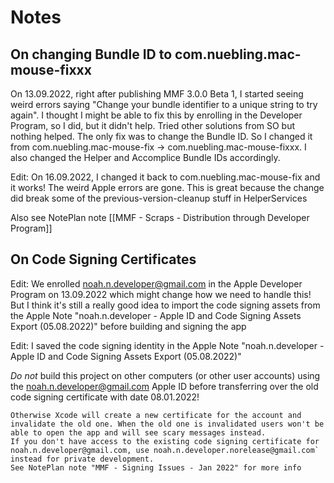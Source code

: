 #  Notes

## On changing Bundle ID to com.nuebling.mac-mouse-fixxx

On 13.09.2022, right after publishing MMF 3.0.0 Beta 1, I started seeing weird errors saying "Change your bundle identifier to a unique string to try again". I thought I might be able to fix this by enrolling in the Developer Program, so I did, but it didn't help. Tried other solutions from SO but nothing helped. The only fix was to change the Bundle ID. So I changed it from com.nuebling.mac-mouse-fix -> com.nuebling.mac-mouse-fixxx. I also changed the Helper and Accomplice Bundle IDs accordingly.

Edit: On 16.09.2022, I changed it back to com.nuebling.mac-mouse-fix and it works! The weird Apple errors are gone. This is great because the change did break some of the previous-version-cleanup stuff in HelperServices 

Also see NotePlan note [[MMF - Scraps - Distribution through Developer Program]]

## On Code Signing Certificates

Edit: We enrolled noah.n.developer@gmail.com in the Apple Developer Program on 13.09.2022 which might change how we need to handle this! But I think it's still a really good idea to import the code signing assets from the Apple Note "noah.n.developer - Apple ID and Code Signing Assets Export (05.08.2022)" before building and signing the app 

Edit: I saved the code signing identity in the Apple Note "noah.n.developer - Apple ID and Code Signing Assets Export (05.08.2022)"
 
*Do not* build this project on other computers (or other user accounts) using the noah.n.developer@gmail.com Apple ID before transferring over the old code signing certificate with date 08.01.2022!

    Otherwise Xcode will create a new certificate for the account and invalidate the old one. When the old one is invalidated users won't be able to open the app and will see scary messages instead.
    If you don't have access to the existing code signing certificate for noah.n.developer@gmail.com, use noah.n.developer.norelease@gmail.com` instead for private development.
    See NotePlan note "MMF - Signing Issues - Jan 2022" for more info

